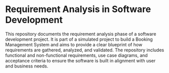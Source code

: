 # Requirement Analysis in Software Development

This repository documents the requirement analysis phase of a software development project. It is part of a simulated project to build a Booking Management System and aims to provide a clear blueprint of how requirements are gathered, analyzed, and validated. The repository includes functional and non-functional requirements, use case diagrams, and acceptance criteria to ensure the software is built in alignment with user and business needs.
